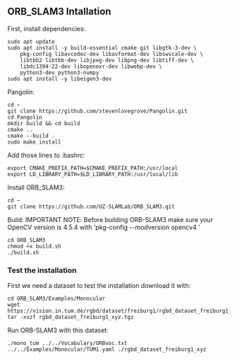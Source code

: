 ## ORB_SLAM3 Intallation

First, install dependencies:
```
sudo apt update
sudo apt install -y build-essential cmake git libgtk-3-dev \
    pkg-config libavcodec-dev libavformat-dev libswscale-dev \
    libtbb2 libtbb-dev libjpeg-dev libpng-dev libtiff-dev \
    libdc1394-22-dev libopenexr-dev libwebp-dev \
    python3-dev python3-numpy
sudo apt install -y libeigen3-dev
```

Pangolin:
```
cd ~
git clone https://github.com/stevenlovegrove/Pangolin.git
cd Pangolin
mkdir build && cd build
cmake ..
cmake --build .
sudo make install
```

Add those lines to .bashrc:
```
export CMAKE_PREFIX_PATH=$CMAKE_PREFIX_PATH:/usr/local
export LD_LIBRARY_PATH=$LD_LIBRARY_PATH:/usr/local/lib
```

Install ORB_SLAM3:
```
cd ~
git clone https://github.com/UZ-SLAMLab/ORB_SLAM3.git
```

Build:
IMPORTANT NOTE: Before building ORB-SLAM3 make sure your OpenCV version is 4.5.4 with 'pkg-config --modversion opencv4
'
```
cd ORB_SLAM3
chmod +x build.sh
./build.sh
```


### Test the installation

First we need a dataset to test the installation download it with:

```
cd ORB_SLAM3/Examples/Monocular
wget https://vision.in.tum.de/rgbd/dataset/freiburg1/rgbd_dataset_freiburg1_xyz.tgz
tar -xvzf rgbd_dataset_freiburg1_xyz.tgz
```

Run ORB-SLAM3 with this dataset:
```
./mono_tum ../../Vocabulary/ORBvoc.txt ../../Examples/Monocular/TUM1.yaml ./rgbd_dataset_freiburg1_xyz

```
